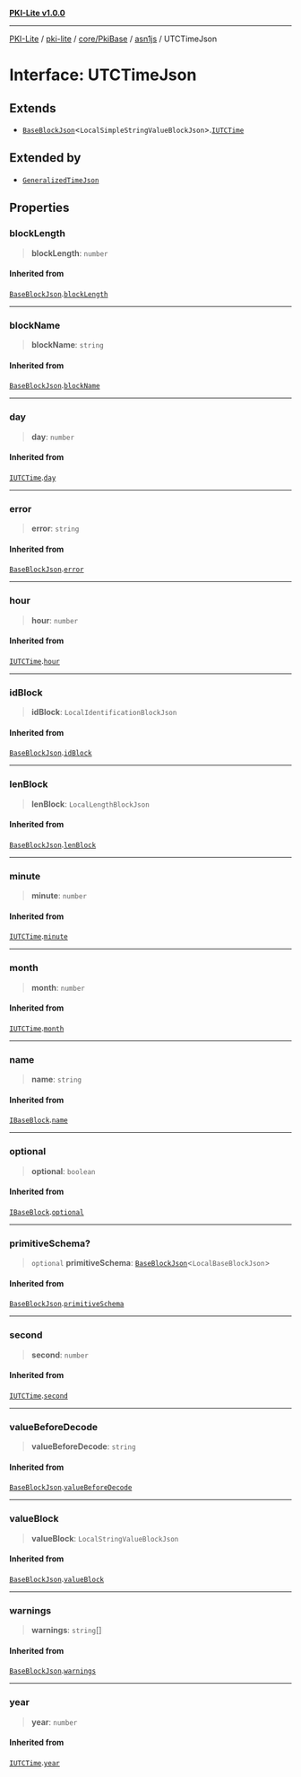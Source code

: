 [**PKI-Lite v1.0.0**](../../../../../../README.md)

---

[PKI-Lite](../../../../../../README.md) / [pki-lite](../../../../../README.md) / [core/PkiBase](../../../README.md) / [asn1js](../README.md) / UTCTimeJson

# Interface: UTCTimeJson

## Extends

- [`BaseBlockJson`](BaseBlockJson.md)\<`LocalSimpleStringValueBlockJson`\>.[`IUTCTime`](IUTCTime.md)

## Extended by

- [`GeneralizedTimeJson`](GeneralizedTimeJson.md)

## Properties

### blockLength

> **blockLength**: `number`

#### Inherited from

[`BaseBlockJson`](BaseBlockJson.md).[`blockLength`](BaseBlockJson.md#blocklength)

---

### blockName

> **blockName**: `string`

#### Inherited from

[`BaseBlockJson`](BaseBlockJson.md).[`blockName`](BaseBlockJson.md#blockname)

---

### day

> **day**: `number`

#### Inherited from

[`IUTCTime`](IUTCTime.md).[`day`](IUTCTime.md#day)

---

### error

> **error**: `string`

#### Inherited from

[`BaseBlockJson`](BaseBlockJson.md).[`error`](BaseBlockJson.md#error)

---

### hour

> **hour**: `number`

#### Inherited from

[`IUTCTime`](IUTCTime.md).[`hour`](IUTCTime.md#hour)

---

### idBlock

> **idBlock**: `LocalIdentificationBlockJson`

#### Inherited from

[`BaseBlockJson`](BaseBlockJson.md).[`idBlock`](BaseBlockJson.md#idblock)

---

### lenBlock

> **lenBlock**: `LocalLengthBlockJson`

#### Inherited from

[`BaseBlockJson`](BaseBlockJson.md).[`lenBlock`](BaseBlockJson.md#lenblock)

---

### minute

> **minute**: `number`

#### Inherited from

[`IUTCTime`](IUTCTime.md).[`minute`](IUTCTime.md#minute)

---

### month

> **month**: `number`

#### Inherited from

[`IUTCTime`](IUTCTime.md).[`month`](IUTCTime.md#month)

---

### name

> **name**: `string`

#### Inherited from

[`IBaseBlock`](IBaseBlock.md).[`name`](IBaseBlock.md#name)

---

### optional

> **optional**: `boolean`

#### Inherited from

[`IBaseBlock`](IBaseBlock.md).[`optional`](IBaseBlock.md#optional)

---

### primitiveSchema?

> `optional` **primitiveSchema**: [`BaseBlockJson`](BaseBlockJson.md)\<`LocalBaseBlockJson`\>

#### Inherited from

[`BaseBlockJson`](BaseBlockJson.md).[`primitiveSchema`](BaseBlockJson.md#primitiveschema)

---

### second

> **second**: `number`

#### Inherited from

[`IUTCTime`](IUTCTime.md).[`second`](IUTCTime.md#second)

---

### valueBeforeDecode

> **valueBeforeDecode**: `string`

#### Inherited from

[`BaseBlockJson`](BaseBlockJson.md).[`valueBeforeDecode`](BaseBlockJson.md#valuebeforedecode)

---

### valueBlock

> **valueBlock**: `LocalStringValueBlockJson`

#### Inherited from

[`BaseBlockJson`](BaseBlockJson.md).[`valueBlock`](BaseBlockJson.md#valueblock)

---

### warnings

> **warnings**: `string`[]

#### Inherited from

[`BaseBlockJson`](BaseBlockJson.md).[`warnings`](BaseBlockJson.md#warnings)

---

### year

> **year**: `number`

#### Inherited from

[`IUTCTime`](IUTCTime.md).[`year`](IUTCTime.md#year)
